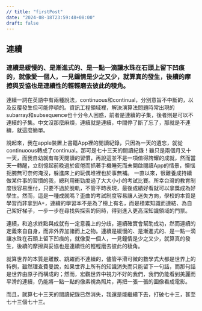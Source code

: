 ```yaml
---
// title: "firstPost"
date: "2024-08-18T23:59:48+08:00"
draft: false
---
```


## 連續
### 連續是緩慢的、是漸進式的、是一點一滴讓水珠在石頭上留下凹痕的，就像愛一個人，一見鐘情是少之又少，就算真的發生，後續的摩擦與妥協也是連續性的輕輕磨去彼此的稜角。

連續一詞在英語中有兩種說法，continuous和continual，分別意旨不中斷的，以及反覆發生但可能停頓的。資訊工程領域裡，解決演算法問題時常出現的subarray和subsequence也十分令人困惑，前者是連續的子集，後者則是可以不連續的子集。中文沒那麼麻煩，連續就是連續，中間停了斷了忘了，那就是不連續，就這麼簡單。


說起來，我在apple裝置上書籍App裡的閱讀紀錄，只因為一天的遺忘，就從continuoous轉成了continual。那可是七十三天的閱讀紀錄！雖只是兩個月又十一天，而我自幼就有每天閱讀的習慣，再說這並不是一項值得誇耀的成就，然而當天一轉醒，立刻憶起前晚過於疲倦而抓著手機睡死而未開啟閱讀App的情景，懊惱扼腕無可奈何淹沒，躲進床上的玩偶堆裡也於事無補。
一直以來，很難養成持續做某件事的習慣的我，總利用衝勁度過了大大小小的考試比賽。所幸台灣的教育制度很容易應付，只要不過於脫軌，不管平時表現，最後成績好看就可以拿獎成為好學生。然而，這是一種成就嗎？歪曲的考試制度容易讓人迷失方向，學校的本質是學習而非拿到A+，連續的學習本不是為了榜上有名，而是積累知識而連結、為自己架好梯子，一步一步在尋找與探索的同時，得到進入更高深知識領域的門票。


連續，和追求終點與成就有一定意義上的分歧，連續確實會幫助成功，然而連續的定義來自自身，而非外界加諸而上之物。連續是緩慢的、是漸進式的、是一點一滴讓水珠在石頭上留下凹痕的，就像愛一個人，一見鐘情是少之又少，就算真的發生，後續的摩擦與妥協也是連續性的輕輕磨去彼此的稜角。


就算世界的本質是離散、跳躍而不連續的，儘管平滑可微的數學式大都是世界上的特例，雖然理查費曼說，如果世界上所有的知識消失而只能留下一句話，而那句話是世界由原子而構成的；然而，宏觀世界中視力不好的我們，我們仍能看到美麗而平滑的連續，仍能將一點一點的像素視為照片，再把一張一張的圖像看成電影。


而且，就算七十三天的閱讀紀錄已然消失，我還是能繼續下去，打破七十三，甚至七十三個七十三。